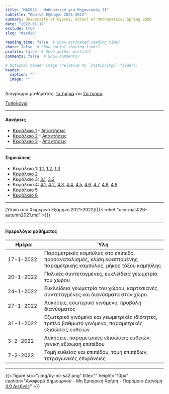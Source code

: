 ```yaml
---
title: "ΜΑΣ026 - Μαθηματικά για Μηχανικούς ΙΙ"
subtitle: "Εαρινό Εξάμηνο 2021-2022"
summary: University of Cyprus, School of Mathematics, Spring 2020
date: "2022-01-17"
exclude: true
slug: "mas026"

reading_time: false  # Show estimated reading time?
share: false  # Show social sharing links?
profile: false  # Show author profile?
comments: false  # Show comments?

# Optional header image (relative to `static/img/` folder).
header:
  caption: ""
  image: ""
---
```


Διάγραμμα μαθήματος: [1ο τμήμα](/teaching/mas026/mas026.1_spring2022_syllabus.pdf) και [2ο τμήμα](/teaching/mas026/mas026.2_spring2022_syllabus.pdf)

[Τυπολόγιο](/teaching/mas026/typologio_mas026.pdf)

---

#### Ασκήσεις

- [Κεφάλαιο 1](/teaching/mas026/mas026_exercises_1.pdf) - [Απαντήσεις](/teaching/mas026/mas026_answers_1.pdf)
- [Κεφάλαιο 2](/teaching/mas026/mas026_exercises_2.pdf) - [Απαντήσεις](/teaching/mas026/mas026_answers_2.pdf)
- [Κεφάλαιο 3](/teaching/mas026/mas026_exercises_3.pdf) - [Απαντήσεις](/teaching/mas026/mas026_answers_3.pdf)

---

#### Σημειώσεις

- Κεφάλαιο 1: [1.1](/teaching/mas026/slides/1.1.parametric_curves.pdf), [1.2](/teaching/mas026/slides/1.2.polar_coordinates.pdf), [1.3](/teaching/mas026/slides/1.3.conic_sections.pdf)
- [Κεφάλαιο 2](/teaching/mas026/slides/2.Three_Dimensional_Space.pdf)
- Κεφάλαιο 3: [3.1](/teaching/mas026/slides/3.1.vector_functions.pdf), [3.2](/teaching/mas026/slides/3.2.calculus_vector_functions.pdf)
- Κεφάλαιο 4: [4.1](/teaching/mas026/slides/4.1.multivariable_functions.pdf), [4.2](/teaching/mas026/slides/4.2.limits_continuity.pdf), [4.3](/teaching/mas026/slides/4.3.partial_derivatives.pdf), [4.4](/teaching/mas026/slides/4.4.differentiability.pdf), [4.5](/teaching/mas026/slides/4.5.chain_rule.pdf), [4.6](/teaching/mas026/slides/4.6.directional_derivative.pdf), [4.7](/teaching/mas026/slides/4.7.tangent_plane.pdf), [4.8](/teaching/mas026/slides/4.8.extrema.pdf), [4.9](/teaching/mas026/slides/4.9.lagrange_multipliers.pdf)
- [Κεφάλαιο 5](/teaching/mas026/slides/5.Multiple_Integrals.pdf)
- [Κεφάλαιο 6](/teaching/mas026/slides/6.Topics_in_Vector_Calculus.pdf)

---

[Υλικό από Χειμερινό Εξάμηνο 2021-2022]({{< relref "ucy-mas026-autumn2021.md" >}})

---

#### Ημερολόγιο μαθήματος
| Ημέρα <div style="width:100px"></div> | Ύλη |
| ------------------------------------- | --- |
| 17-1-2022 | Παραμετρικές καμπύλες στο επίπεδο, προσανατολισμός, κλίση εφαπτομένης παραμετρικής καμπύλης, μήκος τόξου καμπύλης |
| 20-1-2022 | Πολικές συντεταγμένες, ευκλείδεια γεωμετρία του χώρου |
| 24-1-2022 | Ευκλείδεια γεωμετρία του χώρου, καρτεσιανές συντεταγμένες και διανύσματα στον χώρο |
| 27-1-2022 |  Ασκήσεις, εσωτερικό γινόμενο, προβολή διανύσματος |
| 31-1-2022 | Εξωτερικό γινόμενο και γεωμετρικές ιδιότητες, τριπλό βαθμωτό γινόμενο, παραμετρικές εξισώσεις ευθειών |
| 3-2-2022 | Ασκήσεις, παραμετρικές εξισώσεις ευθειών, γενική εξίσωση επιπέδου |
| 7-2-2022 | Τομή ευθείας και επιπέδου, τομή επιπέδων, τετραγωνικές επιφάνειες |


---

{{< figure src="/img/by-nc-sa2.png" title="" height="10px" caption="Αναφορά Δημιουργού - Μη Εμπορική Χρήση - Παρόμοια Διανομή [4.0 Διεθνές](https://creativecommons.org/licenses/by-nc-sa/4.0/)" >}}


